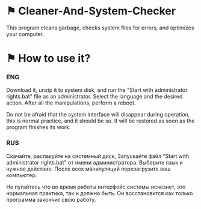 # ⚑ Cleaner-And-System-Checker
This program cleans garbage, checks system files for errors, and optimizes your computer.

# ⚑ How to use it?

### ENG

Download it, unzip it to system disk, and run the "Start with administrator rights.bat" file as an administrator. Select the language and the desired action.
After all the manipulations, perform a reboot.

Do not be afraid that the system interface will disappear during operation, this is normal practice, and it should be so. It will be restored as soon as the program finishes its work.

### RUS

Скачайте, распакуйте на системный диск, Запускайте файл "Start with administrator rights.bat" от имени администратора. Выберите язык и нужное действие. 
После всех манипуляций перезагрузите ваш компьютер.

Не пугайтесь что во время работы интерфейс системы исчезнет, это нормальная практика, так и должно быть. Он восстановится как только программа закончит свою работу.
